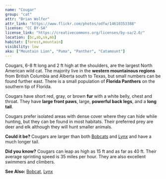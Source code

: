 ```yaml
---
name: "Cougar"
group: "cat"
attr: "Brian Wolfer"
attr_link: "https://www.flickr.com/photos/odfw/14610353388"
license: "CC BY-SA"
license_link: "https://creativecommons.org/licenses/by-sa/2.0/"
location: [bc,ab,sk,mb]
habitat: [forest,mountain]
visibility: low
aka: ["Mountain Lion", "Puma", "Panther", "Catamount"]
---
```

Cougars, 6-8 ft long and 2 ft high at the shoulders, are the largest North American wild cat. The majority live in the **western mountainous regions** from British Columbia and Alberta south to Texas, but small numbers can be found further east. There is a small population of **Florida Panthers** on the southern tip of Florida.

Cougars have short red, gray, or brown **fur** with a white belly, chest and throat. They have **large front paws**, large, **powerful back legs**, and a **long tail**.

Cougars prefer isolated areas with dense cover where they can hide while hunting, but they can be found in most habitats. Their preferred prey are deer and elk although they will hunt smaller animals.

**Could it be?** Cougars are larger than both [Bobcats](/animals/bobcat/) and [Lynx](/animals/lynx/) and have a much longer tail.

**Did you know?** Cougars can leap as high as 15 ft and as far as 40 ft. Their average sprinting speed is 35 miles per hour. They are also excellent swimmers and climbers.

<!-- generated, do not edit -->
**See Also:**
[Bobcat](/animals/bobcat/),
[Lynx](/animals/lynx/)
